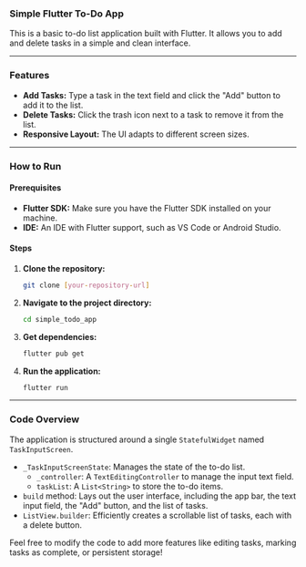 ### Simple Flutter To-Do App

This is a basic to-do list application built with Flutter. It allows you to add and delete tasks in a simple and clean interface.

-----

### Features

  - **Add Tasks:** Type a task in the text field and click the "Add" button to add it to the list.
  - **Delete Tasks:** Click the trash icon next to a task to remove it from the list.
  - **Responsive Layout:** The UI adapts to different screen sizes.

-----

### How to Run

#### Prerequisites

  * **Flutter SDK:** Make sure you have the Flutter SDK installed on your machine.
  * **IDE:** An IDE with Flutter support, such as VS Code or Android Studio.

#### Steps

1.  **Clone the repository:**
    ```bash
    git clone [your-repository-url]
    ```
2.  **Navigate to the project directory:**
    ```bash
    cd simple_todo_app
    ```
3.  **Get dependencies:**
    ```bash
    flutter pub get
    ```
4.  **Run the application:**
    ```bash
    flutter run
    ```

-----

### Code Overview

The application is structured around a single `StatefulWidget` named `TaskInputScreen`.

  * `_TaskInputScreenState`: Manages the state of the to-do list.
      * `_controller`: A `TextEditingController` to manage the input text field.
      * `taskList`: A `List<String>` to store the to-do items.
  * `build` method: Lays out the user interface, including the app bar, the text input field, the "Add" button, and the list of tasks.
  * `ListView.builder`: Efficiently creates a scrollable list of tasks, each with a delete button.

Feel free to modify the code to add more features like editing tasks, marking tasks as complete, or persistent storage\!
